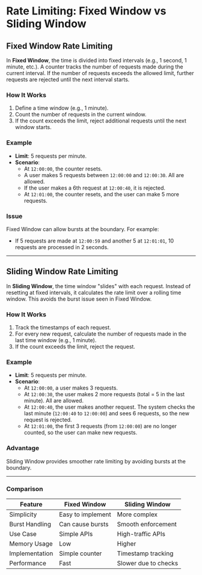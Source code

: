 # Rate Limiting: Fixed Window vs Sliding Window

## **Fixed Window Rate Limiting**

In **Fixed Window**, the time is divided into fixed intervals (e.g., 1 second, 1 minute, etc.). A counter tracks the number of requests made during the current interval. If the number of requests exceeds the allowed limit, further requests are rejected until the next interval starts.

### How It Works

1. Define a time window (e.g., 1 minute).
2. Count the number of requests in the current window.
3. If the count exceeds the limit, reject additional requests until the next window starts.

### Example

- **Limit**: 5 requests per minute.
- **Scenario**:
  - At `12:00:00`, the counter resets.
  - A user makes 5 requests between `12:00:00` and `12:00:30`. All are allowed.
  - If the user makes a 6th request at `12:00:40`, it is rejected.
  - At `12:01:00`, the counter resets, and the user can make 5 more requests.

### Issue

Fixed Window can allow bursts at the boundary. For example:

- If 5 requests are made at `12:00:59` and another 5 at `12:01:01`, 10 requests are processed in 2 seconds.

---

## **Sliding Window Rate Limiting**

In **Sliding Window**, the time window "slides" with each request. Instead of resetting at fixed intervals, it calculates the rate limit over a rolling time window. This avoids the burst issue seen in Fixed Window.

### How It Works

1. Track the timestamps of each request.
2. For every new request, calculate the number of requests made in the last time window (e.g., 1 minute).
3. If the count exceeds the limit, reject the request.

### Example

- **Limit**: 5 requests per minute.
- **Scenario**:
  - At `12:00:00`, a user makes 3 requests.
  - At `12:00:30`, the user makes 2 more requests (total = 5 in the last minute). All are allowed.
  - At `12:00:40`, the user makes another request. The system checks the last minute (`12:00:40` to `12:00:00`) and sees 6 requests, so the new request is rejected.
  - At `12:01:00`, the first 3 requests (from `12:00:00`) are no longer counted, so the user can make new requests.

### Advantage

Sliding Window provides smoother rate limiting by avoiding bursts at the boundary.

---

### Comparison

| Feature                | Fixed Window         | Sliding Window       |
|------------------------|----------------------|----------------------|
| Simplicity             | Easy to implement   | More complex         |
| Burst Handling         | Can cause bursts    | Smooth enforcement   |
| Use Case               | Simple APIs         | High-traffic APIs    |
| Memory Usage           | Low                  | Higher               |
| Implementation         | Simple counter       | Timestamp tracking    |
| Performance            | Fast                 | Slower due to checks  |
